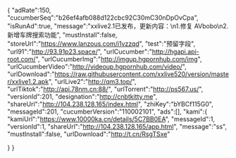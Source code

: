 {
"adRate":150,
"cucumberSeq":"b26ef4afb088d122cbc92C30mC30nDpOvCpa",
"isRunAd":true,
"message":"xxlive2.1已发布，更新内容：\n1.修复 AVbobo\n2.新增车牌搜索功能",
"mustInstall":false,
"storeUrl":"https://www.lanzous.com/i1vzzqd",
"test":"预留字段",
"url91":"http://93.91p23.space/",
"urlCucumber":"http://hgapi.api-root.com/",
"urlCucumberImg":"http://imgup.hgpornhub.com/img",
"urlCucumberVideo":"http://videoup.hgpornhub.com/video/",
"urlDownload":"https://raw.githubusercontent.com/xxlive520/version/master/xxlive1.2.apk",
"urlLive2":"http://qm3.top/",
"urlTiktok":"http://api.78nm.cn:88/",
"urlTorrent":"http://ps567.us/",
"versionId":201,
"designation":"http://cnbtkitty.me",
"shareUrl":"http://104.238.128.165/index.html",
"zhiKey":"bYBCf115G0",
"messageId":201,
"cucumberVersion":"110002101",
"ads":[],
"kami":{
"kamiUrl":"https://www.10000ka.cn/details/5C7BB0EA",
"messageId":1,
"versionId":1,
"shareUrl":"http://104.238.128.165/app.html",
"message":"ss",
"mustInstall":false,
"urlDownload":"http://t.cn/RsgTSxe"

}
}

